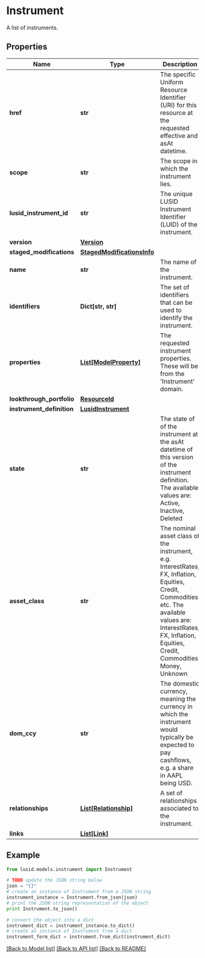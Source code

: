 # Instrument

A list of instruments.

## Properties
Name | Type | Description | Notes
------------ | ------------- | ------------- | -------------
**href** | **str** | The specific Uniform Resource Identifier (URI) for this resource at the requested effective and asAt datetime. | [optional] 
**scope** | **str** | The scope in which the instrument lies. | [optional] 
**lusid_instrument_id** | **str** | The unique LUSID Instrument Identifier (LUID) of the instrument. | 
**version** | [**Version**](Version.md) |  | 
**staged_modifications** | [**StagedModificationsInfo**](StagedModificationsInfo.md) |  | [optional] 
**name** | **str** | The name of the instrument. | 
**identifiers** | **Dict[str, str]** | The set of identifiers that can be used to identify the instrument. | 
**properties** | [**List[ModelProperty]**](ModelProperty.md) | The requested instrument properties. These will be from the &#39;Instrument&#39; domain. | [optional] 
**lookthrough_portfolio** | [**ResourceId**](ResourceId.md) |  | [optional] 
**instrument_definition** | [**LusidInstrument**](LusidInstrument.md) |  | [optional] 
**state** | **str** | The state of of the instrument at the asAt datetime of this version of the instrument definition. The available values are: Active, Inactive, Deleted | 
**asset_class** | **str** | The nominal asset class of the instrument, e.g. InterestRates, FX, Inflation, Equities, Credit, Commodities, etc. The available values are: InterestRates, FX, Inflation, Equities, Credit, Commodities, Money, Unknown | [optional] 
**dom_ccy** | **str** | The domestic currency, meaning the currency in which the instrument would typically be expected to pay cashflows, e.g. a share in AAPL being USD. | [optional] 
**relationships** | [**List[Relationship]**](Relationship.md) | A set of relationships associated to the instrument. | [optional] 
**links** | [**List[Link]**](Link.md) |  | [optional] 

## Example

```python
from lusid.models.instrument import Instrument

# TODO update the JSON string below
json = "{}"
# create an instance of Instrument from a JSON string
instrument_instance = Instrument.from_json(json)
# print the JSON string representation of the object
print Instrument.to_json()

# convert the object into a dict
instrument_dict = instrument_instance.to_dict()
# create an instance of Instrument from a dict
instrument_form_dict = instrument.from_dict(instrument_dict)
```
[[Back to Model list]](../README.md#documentation-for-models) [[Back to API list]](../README.md#documentation-for-api-endpoints) [[Back to README]](../README.md)


